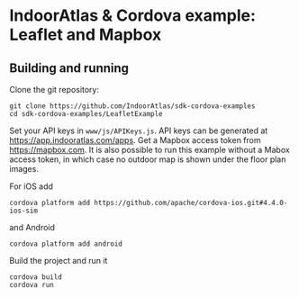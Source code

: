 # IndoorAtlas & Cordova example: Leaflet and Mapbox

## Building and running

Clone the git repository:

```
git clone https://github.com/IndoorAtlas/sdk-cordova-examples
cd sdk-cordova-examples/LeafletExample
```

Set your API keys in `www/js/APIKeys.js`. API keys can be generated at https://app.indooratlas.com/apps.
Get a Mapbox access token from https://mapbox.com.
It is also possible to run this example without a Mabox access token, in which
case no outdoor map is shown under the floor plan images.

For iOS add
```
cordova platform add https://github.com/apache/cordova-ios.git#4.4.0-ios-sim
```
and Android
```
cordova platform add android
```

Build the project and run it
```
cordova build
cordova run
```
